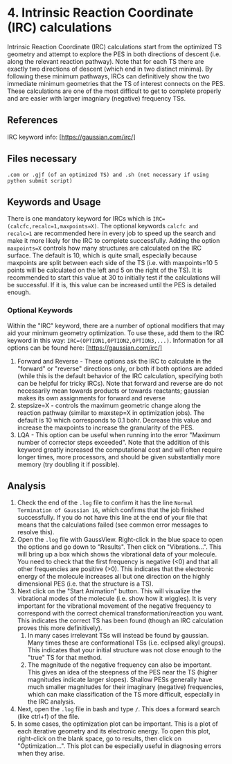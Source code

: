 # 4. Intrinsic Reaction Coordinate (IRC) calculations
Intrinsic Reaction Coordinate (IRC) calculations start from the optimized TS geometry and attempt to explore the PES in both directions of descent (i.e. along the relevant reaction pathway). Note that for each TS there are exactly two directions of descent (which end in two distinct minima). By following these minimum pathways, IRCs can definitively show the two immediate minimum geometries that the TS of interest connects on the PES. These calculations are one of the most difficult to get to complete properly and are easier with larger imagniary (negative) frequency TSs. 
## References
IRC keyword info: [https://gaussian.com/irc/]

## Files necessary
```.com or .gjf (of an optimized TS) and .sh (not necessary if using python submit script)```

## Keywords and Usage
There is one mandatory keyword for IRCs which is ```IRC=(calcfc,recalc=1,maxpoints=X)```. The optional keywords ```calcfc and recalc=1``` are recommended here in every job to speed up the search and make it more likely for the IRC to complete successfully. Adding the option  ```maxpoints=X``` controls how many structures are calculated on the IRC surface. The default is 10, which is quite small, especially because maxpoints are split between each side of the TS (i.e. with maxpoints=10 5 points will be calculated on the left and 5 on the right of the TS). It is recommended to start this value at 30 to initially test if the calculations will be successful. If it is, this value can be increased until the PES is detailed enough.

### Optional Keywords
Within the "IRC" keyword, there are a number of optional modifiers that may aid your minimum geometry optimization. To use these, add them to the IRC keyword in this way: ```IRC=(OPTION1,OPTION2,OPTION3,...)```. Information for all options can be found here: [https://gaussian.com/irc/]
1. Forward and Reverse - These options ask the IRC to calculate in the "forward" or "reverse" directions only, or both if both options are added (while this is the default behavior of the IRC calculation, specifying both can be helpful for tricky IRCs). Note that forward and reverse are do not necessarily mean towards products or towards reactants; gaussian makes its own assignments for forward and reverse
2. stepsize=X - controls the maximum geometric change along the reaction pathway (similar to maxstep=X in optimization jobs). The default is 10 which corresponds to 0.1 bohr. Decrease this value and increase the maxpoints to increase the granularity of the PES.
3. LQA - This option can be useful when running into the error "Maximum number of corrector steps exceeded". Note that the addition of this keyword greatly increased the computational cost and will often require longer times, more processors, and should be given substantially more memory (try doubling it if possible).

## Analysis
1. Check the end of the ```.log``` file to confirm it has the line ```Normal Termination of Gaussian 16```, which confirms that the job finished successfully. If you do not have this line at the end of your file that means that the calculations failed (see common error messages to resolve this).
2. Open the ```.log``` file with GaussView. Right-click in the blue space to open the options and go down to "Results". Then click on "Vibrations...". This will bring up a box which shows the vibrational data of your molecule. You need to check that the first frequency is negative (<0) and that all other frequencies are positive (>0). This indicates that the electronic energy of the molecule increases all but one direction on the highly dimensional PES (i.e. that the structure is a TS).
3. Next click on the "Start Animation" button. This will visualize the vibrational modes of the molecule (i.e. show how it wiggles). It is very important for the vibrational movement of the negative frequency to correspond with the correct chemical transformation/reaction you want. This indicates the correct TS has been found (though an IRC calculation proves this more definitively). 
    1. In many cases irrelevant TSs will instead be found by gaussian. Many times these are conformational TSs (i.e. eclipsed alkyl groups). This indicates that your initial structure was not close enough to the "true" TS for that method.
    2. The magnitude of the negative frequency can also be important. This gives an idea of the steepness of the PES near the TS (higher magnitudes indicate larger slopes). Shallow PESs generally have much smaller magnitudes for their imaginary (negative) frequencies, which can make classification of the TS more difficult, especially in the IRC analysis. 
4. Next, open the ```.log``` file in bash and type ```/```. This does a forward search (like ctrl+f) of the file.
5. In some cases, the optimization plot can be important. This is a plot of each iterative geometry and its electronic energy. To open this plot, right-click on the blank space, go to results, then click on "Optimization...". This plot can be especially useful in diagnosing errors when they arise. 



